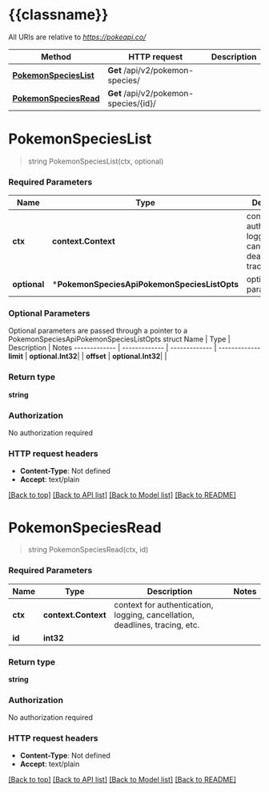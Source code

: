 # {{classname}}

All URIs are relative to *https://pokeapi.co/*

Method | HTTP request | Description
------------- | ------------- | -------------
[**PokemonSpeciesList**](PokemonSpeciesApi.md#PokemonSpeciesList) | **Get** /api/v2/pokemon-species/ | 
[**PokemonSpeciesRead**](PokemonSpeciesApi.md#PokemonSpeciesRead) | **Get** /api/v2/pokemon-species/{id}/ | 

# **PokemonSpeciesList**
> string PokemonSpeciesList(ctx, optional)


### Required Parameters

Name | Type | Description  | Notes
------------- | ------------- | ------------- | -------------
 **ctx** | **context.Context** | context for authentication, logging, cancellation, deadlines, tracing, etc.
 **optional** | ***PokemonSpeciesApiPokemonSpeciesListOpts** | optional parameters | nil if no parameters

### Optional Parameters
Optional parameters are passed through a pointer to a PokemonSpeciesApiPokemonSpeciesListOpts struct
Name | Type | Description  | Notes
------------- | ------------- | ------------- | -------------
 **limit** | **optional.Int32**|  | 
 **offset** | **optional.Int32**|  | 

### Return type

**string**

### Authorization

No authorization required

### HTTP request headers

 - **Content-Type**: Not defined
 - **Accept**: text/plain

[[Back to top]](#) [[Back to API list]](../README.md#documentation-for-api-endpoints) [[Back to Model list]](../README.md#documentation-for-models) [[Back to README]](../README.md)

# **PokemonSpeciesRead**
> string PokemonSpeciesRead(ctx, id)


### Required Parameters

Name | Type | Description  | Notes
------------- | ------------- | ------------- | -------------
 **ctx** | **context.Context** | context for authentication, logging, cancellation, deadlines, tracing, etc.
  **id** | **int32**|  | 

### Return type

**string**

### Authorization

No authorization required

### HTTP request headers

 - **Content-Type**: Not defined
 - **Accept**: text/plain

[[Back to top]](#) [[Back to API list]](../README.md#documentation-for-api-endpoints) [[Back to Model list]](../README.md#documentation-for-models) [[Back to README]](../README.md)

